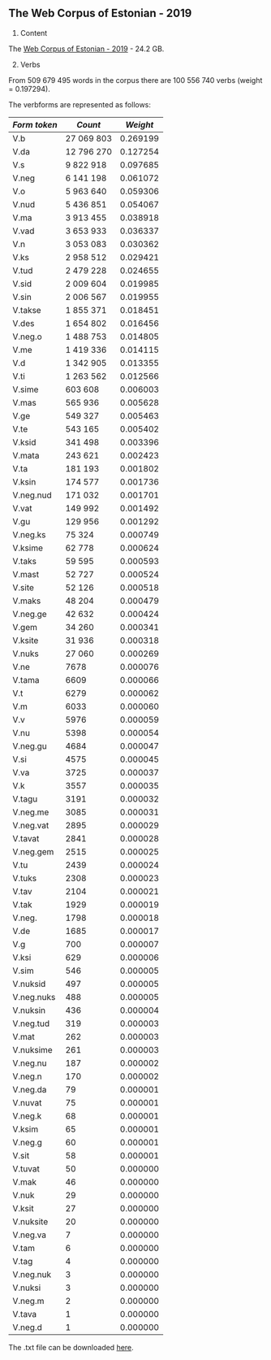 ## The Web Corpus of Estonian - 2019

1. Content

The [Web Corpus of Estonian - 2019](https://entu.keeleressursid.ee/shared/9942/G3qonxL3kavZ1NGJ79jk7eIamFRkoLZBMkHCc8jVgudimdUDeSZC5XKrn6U0wxhj) - 24.2 GB.

2. Verbs

From 509 679 495 words in the corpus there are 100 556 740 verbs (weight = 0.197294).

The verbforms are represented as follows:

| *Form token* | *Count* | *Weight* |
| --- | --- | --- |
| V.b        | 27 069 803  | 0.269199    |
| V.da       | 12 796 270  | 0.127254    |
| V.s        | 9 822 918   | 0.097685    |
| V.neg      | 6 141 198   | 0.061072    |
| V.o        | 5 963 640   | 0.059306    |
| V.nud      | 5 436 851   | 0.054067    |
| V.ma       | 3 913 455   | 0.038918    |
| V.vad      | 3 653 933   | 0.036337    |
| V.n        | 3 053 083   | 0.030362    |
| V.ks       | 2 958 512   | 0.029421    |
| V.tud      | 2 479 228   | 0.024655    |
| V.sid      | 2 009 604   | 0.019985    |
| V.sin      | 2 006 567   | 0.019955    |
| V.takse    | 1 855 371   | 0.018451    |
| V.des      | 1 654 802   | 0.016456    |
| V.neg.o    | 1 488 753   | 0.014805    |
| V.me       | 1 419 336   | 0.014115    |
| V.d        | 1 342 905   | 0.013355    |
| V.ti       | 1 263 562   | 0.012566    |
| V.sime     | 603 608    | 0.006003    |
| V.mas      | 565 936    | 0.005628    |
| V.ge       | 549 327    | 0.005463    |
| V.te       | 543 165    | 0.005402    |
| V.ksid     | 341 498    | 0.003396    |
| V.mata     | 243 621    | 0.002423    |
| V.ta       | 181 193    | 0.001802    |
| V.ksin     | 174 577    | 0.001736    |
| V.neg.nud  | 171 032    | 0.001701    |
| V.vat      | 149 992    | 0.001492    |
| V.gu       | 129 956    | 0.001292    |
| V.neg.ks   | 75 324     | 0.000749    |
| V.ksime    | 62 778     | 0.000624    |
| V.taks     | 59 595     | 0.000593    |
| V.mast     | 52 727     | 0.000524    |
| V.site     | 52 126     | 0.000518    |
| V.maks     | 48 204     | 0.000479    |
| V.neg.ge   | 42 632     | 0.000424    |
| V.gem      | 34 260     | 0.000341    |
| V.ksite    | 31 936     | 0.000318    |
| V.nuks     | 27 060     | 0.000269    |
| V.ne       | 7678      | 0.000076    |
| V.tama     | 6609      | 0.000066    |
| V.t        | 6279      | 0.000062    |
| V.m        | 6033      | 0.000060    |
| V.v        | 5976      | 0.000059    |
| V.nu       | 5398      | 0.000054    |
| V.neg.gu   | 4684      | 0.000047    |
| V.si       | 4575      | 0.000045    |
| V.va       | 3725      | 0.000037    |
| V.k        | 3557      | 0.000035    |
| V.tagu     | 3191      | 0.000032    |
| V.neg.me   | 3085      | 0.000031    |
| V.neg.vat  | 2895      | 0.000029    |
| V.tavat    | 2841      | 0.000028    |
| V.neg.gem  | 2515      | 0.000025    |
| V.tu       | 2439      | 0.000024    |
| V.tuks     | 2308      | 0.000023    |
| V.tav      | 2104      | 0.000021    |
| V.tak      | 1929      | 0.000019    |
| V.neg.     | 1798      | 0.000018    |
| V.de       | 1685      | 0.000017    |
| V.g        | 700       | 0.000007    |
| V.ksi      | 629       | 0.000006    |
| V.sim      | 546       | 0.000005    |
| V.nuksid   | 497       | 0.000005    |
| V.neg.nuks | 488       | 0.000005    |
| V.nuksin   | 436       | 0.000004    |
| V.neg.tud  | 319       | 0.000003    |
| V.mat      | 262       | 0.000003    |
| V.nuksime  | 261       | 0.000003    |
| V.neg.nu   | 187       | 0.000002    |
| V.neg.n    | 170       | 0.000002    |
| V.neg.da   | 79        | 0.000001    |
| V.nuvat    | 75        | 0.000001    |
| V.neg.k    | 68        | 0.000001    |
| V.ksim     | 65        | 0.000001    |
| V.neg.g    | 60        | 0.000001    |
| V.sit      | 58        | 0.000001    |
| V.tuvat    | 50        | 0.000000    |
| V.mak      | 46        | 0.000000    |
| V.nuk      | 29        | 0.000000    |
| V.ksit     | 27        | 0.000000    |
| V.nuksite  | 20        | 0.000000    |
| V.neg.va   | 7         | 0.000000    |
| V.tam      | 6         | 0.000000    |
| V.tag      | 4         | 0.000000    |
| V.neg.nuk  | 3         | 0.000000    |
| V.nuksi    | 3         | 0.000000    |
| V.neg.m    | 2         | 0.000000    |
| V.tava     | 1         | 0.000000    |
| V.neg.d    | 1         | 0.000000    |



The .txt file can be downloaded [here](https://github.com/ahtokiil/ids_2023/blob/main/verb_tokens_web_2019_291123.txt).

